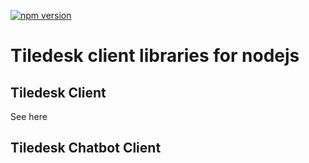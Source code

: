 [![npm version](https://badge.fury.io/js/%40tiledesk%2Ftiledesk-client.svg)](https://badge.fury.io/js/%40tiledesk%2Ftiledesk-client)
# Tiledesk client libraries for nodejs
## Tiledesk Client
See here
## Tiledesk Chatbot Client
